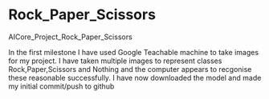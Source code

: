 # Rock_Paper_Scissors
AICore_Project_Rock_Paper_Scissors

In the first milestone I have used Google Teachable machine to take images for my project. I have taken multiple images to represent classes Rock,Paper,Scissors and Nothing and the computer appears to recgonise these reasonable successfully. I have now downloaded the model and made my initial commit/push to github
